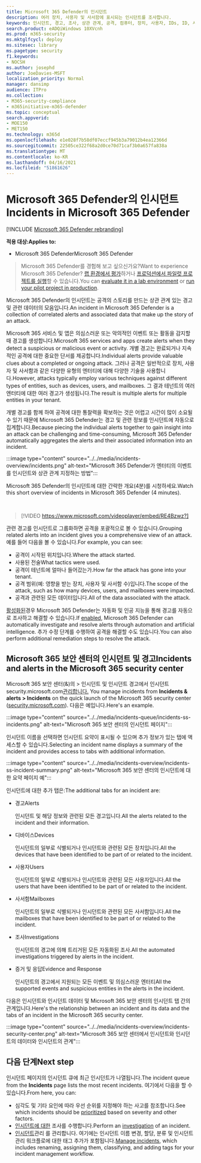 ```yaml
---
title: Microsoft 365 Defender의 인시던트
description: 여러 장치, 사용자 및 사서함에 표시되는 인시던트를 조사합니다.
keywords: 인시던트, 경고, 조사, 상관 관계, 공격, 컴퓨터, 장치, 사용자, IDs, ID, 사서함, 전자 메일, 365, microsoft, m365
search.product: eADQiWindows 10XVcnh
ms.prod: m365-security
ms.mktglfcycl: deploy
ms.sitesec: library
ms.pagetype: security
f1.keywords:
- NOCSH
ms.author: josephd
author: JoeDavies-MSFT
localization_priority: Normal
manager: dansimp
audience: ITPro
ms.collection:
- M365-security-compliance
- m365initiative-m365-defender
ms.topic: conceptual
search.appverid:
- MOE150
- MET150
ms.technology: m365d
ms.openlocfilehash: e1e028f7b58df07eccf945b3a79012b4ea12366d
ms.sourcegitcommit: 22505ce322f68a2d0ce70d71caf3b0a657fa838a
ms.translationtype: MT
ms.contentlocale: ko-KR
ms.lasthandoff: 04/16/2021
ms.locfileid: "51861626"
---
```

# <a name="incidents-in-microsoft-365-defender"></a><span data-ttu-id="ea49d-104">Microsoft 365 Defender의 인시던트</span><span class="sxs-lookup"><span data-stu-id="ea49d-104">Incidents in Microsoft 365 Defender</span></span>

[!INCLUDE [Microsoft 365 Defender rebranding](../includes/microsoft-defender.md)]


<span data-ttu-id="ea49d-105">**적용 대상:**</span><span class="sxs-lookup"><span data-stu-id="ea49d-105">**Applies to:**</span></span>
- <span data-ttu-id="ea49d-106">Microsoft 365 Defender</span><span class="sxs-lookup"><span data-stu-id="ea49d-106">Microsoft 365 Defender</span></span>

> <span data-ttu-id="ea49d-107">Microsoft 365 Defender를 경험해 보고 싶으신가요?</span><span class="sxs-lookup"><span data-stu-id="ea49d-107">Want to experience Microsoft 365 Defender?</span></span> <span data-ttu-id="ea49d-108">[랩 환경에서 평가](m365d-evaluation.md?ocid=cx-docs-MTPtriallab)하거나 [프로덕션에서 파일럿 프로젝트를 실행](m365d-pilot.md?ocid=cx-evalpilot)할 수 있습니다.</span><span class="sxs-lookup"><span data-stu-id="ea49d-108">You can [evaluate it in a lab environment](m365d-evaluation.md?ocid=cx-docs-MTPtriallab) or [run your pilot project in production](m365d-pilot.md?ocid=cx-evalpilot).</span></span>
>

<span data-ttu-id="ea49d-109">Microsoft 365 Defender의 인시던트는 공격의 스토리를 만드는 상관 관계 있는 경고 및 관련 데이터의 모음입니다.</span><span class="sxs-lookup"><span data-stu-id="ea49d-109">An incident in Microsoft 365 Defender is a collection of correlated alerts and associated data that make up the story of an attack.</span></span> 

<span data-ttu-id="ea49d-110">Microsoft 365 서비스 및 앱은 의심스러운 또는 악의적인 이벤트 또는 활동을 감지할 때 경고를 생성합니다.</span><span class="sxs-lookup"><span data-stu-id="ea49d-110">Microsoft 365 services and apps create alerts when they detect a suspicious or malicious event or activity.</span></span> <span data-ttu-id="ea49d-111">개별 경고는 완료되거나 지속적인 공격에 대한 중요한 단서를 제공합니다.</span><span class="sxs-lookup"><span data-stu-id="ea49d-111">Individual alerts provide valuable clues about a completed or ongoing attack.</span></span> <span data-ttu-id="ea49d-112">그러나 공격은 일반적으로 장치, 사용자 및 사서함과 같은 다양한 유형의 엔터티에 대해 다양한 기술을 사용합니다.</span><span class="sxs-lookup"><span data-stu-id="ea49d-112">However, attacks typically employ various techniques against different types of entities, such as devices, users, and mailboxes.</span></span> <span data-ttu-id="ea49d-113">그 결과 테넌트의 여러 엔터티에 대한 여러 경고가 생성됩니다.</span><span class="sxs-lookup"><span data-stu-id="ea49d-113">The result is multiple alerts for multiple entities in your tenant.</span></span> 

<span data-ttu-id="ea49d-114">개별 경고를 함께 하여 공격에 대한 통찰력을 확보하는 것은 어렵고 시간이 많이 소요될 수 있기 때문에 Microsoft 365 Defender는 경고 및 관련 정보를 인시던트에 자동으로 집계합니다.</span><span class="sxs-lookup"><span data-stu-id="ea49d-114">Because piecing the individual alerts together to gain insight into an attack can be challenging and time-consuming, Microsoft 365 Defender automatically aggregates the alerts and their associated information into an incident.</span></span>

:::image type="content" source="../../media/incidents-overview/incidents.png" alt-text="Microsoft 365 Defender가 엔터티의 이벤트를 인시던트와 상관 관계 지정하는 방법":::

<span data-ttu-id="ea49d-116">Microsoft 365 Defender의 인시던트에 대한 간략한 개요(4분)를 시청하세요.</span><span class="sxs-lookup"><span data-stu-id="ea49d-116">Watch this short overview of incidents in Microsoft 365 Defender (4 minutes).</span></span>

<br>

>[!VIDEO https://www.microsoft.com/videoplayer/embed/RE4Bzwz?]

<span data-ttu-id="ea49d-117">관련 경고를 인시던트로 그룹화하면 공격을 포괄적으로 볼 수 있습니다.</span><span class="sxs-lookup"><span data-stu-id="ea49d-117">Grouping related alerts into an incident gives you a comprehensive view of an attack.</span></span> <span data-ttu-id="ea49d-118">예를 들어 다음을 볼 수 있습니다.</span><span class="sxs-lookup"><span data-stu-id="ea49d-118">For example, you can see:</span></span>

- <span data-ttu-id="ea49d-119">공격이 시작된 위치입니다.</span><span class="sxs-lookup"><span data-stu-id="ea49d-119">Where the attack started.</span></span>
- <span data-ttu-id="ea49d-120">사용된 전술</span><span class="sxs-lookup"><span data-stu-id="ea49d-120">What tactics were used.</span></span>
- <span data-ttu-id="ea49d-121">공격이 테넌트에 얼마나 들어갔는가.</span><span class="sxs-lookup"><span data-stu-id="ea49d-121">How far the attack has gone into your tenant.</span></span>
- <span data-ttu-id="ea49d-122">공격 범위(예: 영향을 받는 장치, 사용자 및 사서함 수)입니다.</span><span class="sxs-lookup"><span data-stu-id="ea49d-122">The scope of the attack, such as how many devices, users, and mailboxes were impacted.</span></span> 
- <span data-ttu-id="ea49d-123">공격과 관련된 모든 데이터입니다.</span><span class="sxs-lookup"><span data-stu-id="ea49d-123">All of the data associated with the attack.</span></span>

<span data-ttu-id="ea49d-124">[활성화된](m365d-enable.md)경우 Microsoft 365 Defender는 자동화 및 인공 지능을 통해 경고를 자동으로 조사하고 해결할 수 있습니다.</span><span class="sxs-lookup"><span data-stu-id="ea49d-124">If [enabled](m365d-enable.md), Microsoft 365 Defender can automatically investigate and resolve alerts through automation and artificial intelligence.</span></span> <span data-ttu-id="ea49d-125">추가 수정 단계를 수행하여 공격을 해결할 수도 있습니다.</span><span class="sxs-lookup"><span data-stu-id="ea49d-125">You can also perform additional remediation steps to resolve the attack.</span></span> 

## <a name="incidents-and-alerts-in-the-microsoft-365-security-center"></a><span data-ttu-id="ea49d-126">Microsoft 365 보안 센터의 인시던트 및 경고</span><span class="sxs-lookup"><span data-stu-id="ea49d-126">Incidents and alerts in the Microsoft 365 security center</span></span>

<span data-ttu-id="ea49d-127">Microsoft 365 보안 센터(&)의 > 인시던트 및 인시던트 경고에서 인시던트 security.microsoft.com[관리합니다.](https://security.microsoft.com) </span><span class="sxs-lookup"><span data-stu-id="ea49d-127">You manage incidents from **Incidents & alerts > Incidents** on the quick launch of the Microsoft 365 security center ([security.microsoft.com](https://security.microsoft.com)).</span></span> <span data-ttu-id="ea49d-128">다음은 예입니다.</span><span class="sxs-lookup"><span data-stu-id="ea49d-128">Here's an example.</span></span>

:::image type="content" source="../../media/incidents-queue/incidents-ss-incidents.png" alt-text="Microsoft 365 보안 센터의 인시던트 페이지":::

<span data-ttu-id="ea49d-130">인시던트 이름을 선택하면 인시던트 요약이 표시될 수 있으며 추가 정보가 있는 탭에 액세스할 수 있습니다.</span><span class="sxs-lookup"><span data-stu-id="ea49d-130">Selecting an incident name displays a summary of the incident and provides access to tabs with additional information.</span></span>

:::image type="content" source="../../media/incidents-overview/incidents-ss-incident-summary.png" alt-text="Microsoft 365 보안 센터의 인시던트에 대한 요약 페이지 예":::

<span data-ttu-id="ea49d-132">인시던트에 대한 추가 탭은:</span><span class="sxs-lookup"><span data-stu-id="ea49d-132">The additional tabs for an incident are:</span></span>

- <span data-ttu-id="ea49d-133">경고</span><span class="sxs-lookup"><span data-stu-id="ea49d-133">Alerts</span></span> 

  <span data-ttu-id="ea49d-134">인시던트 및 해당 정보와 관련된 모든 경고입니다.</span><span class="sxs-lookup"><span data-stu-id="ea49d-134">All the alerts related to the incident and their information.</span></span>

- <span data-ttu-id="ea49d-135">디바이스</span><span class="sxs-lookup"><span data-stu-id="ea49d-135">Devices</span></span>

  <span data-ttu-id="ea49d-136">인시던트의 일부로 식별되거나 인시던트와 관련된 모든 장치입니다.</span><span class="sxs-lookup"><span data-stu-id="ea49d-136">All the devices that have been identified to be part of or related to the incident.</span></span>

- <span data-ttu-id="ea49d-137">사용자</span><span class="sxs-lookup"><span data-stu-id="ea49d-137">Users</span></span>

  <span data-ttu-id="ea49d-138">인시던트의 일부로 식별되거나 인시던트와 관련된 모든 사용자입니다.</span><span class="sxs-lookup"><span data-stu-id="ea49d-138">All the users that have been identified to be part of or related to the incident.</span></span>

- <span data-ttu-id="ea49d-139">사서함</span><span class="sxs-lookup"><span data-stu-id="ea49d-139">Mailboxes</span></span>

  <span data-ttu-id="ea49d-140">인시던트의 일부로 식별되거나 인시던트와 관련된 모든 사서함입니다.</span><span class="sxs-lookup"><span data-stu-id="ea49d-140">All the mailboxes that have been identified to be part of or related to the incident.</span></span>

- <span data-ttu-id="ea49d-141">조사</span><span class="sxs-lookup"><span data-stu-id="ea49d-141">Investigations</span></span>

  <span data-ttu-id="ea49d-142">인시던트의 경고에 의해 트리거된 모든 자동화된 조사.</span><span class="sxs-lookup"><span data-stu-id="ea49d-142">All the automated investigations triggered by alerts in the incident.</span></span>

- <span data-ttu-id="ea49d-143">증거 및 응답</span><span class="sxs-lookup"><span data-stu-id="ea49d-143">Evidence and Response</span></span>

  <span data-ttu-id="ea49d-144">인시던트의 경고에서 지원되는 모든 이벤트 및 의심스러운 엔터티</span><span class="sxs-lookup"><span data-stu-id="ea49d-144">All the supported events and suspicious entities in the alerts in the incident.</span></span>

<span data-ttu-id="ea49d-145">다음은 인시던트와 인시던트 데이터 및 Microsoft 365 보안 센터의 인시던트 탭 간의 관계입니다.</span><span class="sxs-lookup"><span data-stu-id="ea49d-145">Here's the relationship between an incident and its data and the tabs of an incident in the Microsoft 365 security center.</span></span>

:::image type="content" source="../../media/incidents-overview/incidents-security-center.png" alt-text="Microsoft 365 보안 센터에서 인시던트와 인시던트의 데이터와 인시던트의 관계":::

## <a name="next-step"></a><span data-ttu-id="ea49d-147">다음 단계</span><span class="sxs-lookup"><span data-stu-id="ea49d-147">Next step</span></span>

<span data-ttu-id="ea49d-148">인시던트  페이지의 인시던트 큐에 최근 인시던트가 나열됩니다.</span><span class="sxs-lookup"><span data-stu-id="ea49d-148">The incident queue from the **Incidents** page lists the most recent incidents.</span></span> <span data-ttu-id="ea49d-149">여기에서 다음을 할 수 있습니다.</span><span class="sxs-lookup"><span data-stu-id="ea49d-149">From here, you can:</span></span>

- <span data-ttu-id="ea49d-150">심각도 및 기타 [](incident-queue.md) 요인에 따라 우선 순위를 지정해야 하는 사고를 참조합니다.</span><span class="sxs-lookup"><span data-stu-id="ea49d-150">See which incidents should be [prioritized](incident-queue.md) based on severity and other factors.</span></span> 
- <span data-ttu-id="ea49d-151">[인시던트에 대한](investigate-incidents.md) 조사를 수행합니다.</span><span class="sxs-lookup"><span data-stu-id="ea49d-151">Perform an [investigation](investigate-incidents.md) of an incident.</span></span>
- <span data-ttu-id="ea49d-152">[인시던트](manage-incidents.md)관리 를 관리합니다. 여기에는 인시던트 이름 변경, 할당, 분류 및 인시던트 관리 워크플로에 대한 태그 추가가 포함됩니다.</span><span class="sxs-lookup"><span data-stu-id="ea49d-152">[Manage incidents](manage-incidents.md), which includes renaming, assigning them, classifying, and adding tags for your incident management workflow.</span></span>
